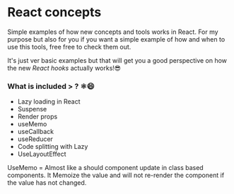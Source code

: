# React concepts

Simple examples of how new concepts and tools works in React. For my purpose but also for you if you want a simple example of how and when to use this tools, free free to check them out.

It's just ver basic examples but that will get you a good perspective on how the new *React hooks* actually works!😎

### What is included  > ? ⚛️😄

* Lazy loading in React
* Suspense
* Render props
* useMemo
* useCallback
* useReducer
* Code splitting with Lazy
* UseLayoutEffect

UseMemo = Almost like a should component update in class based components.
It Memoize the value and will not re-render the component  if the value has not changed.
